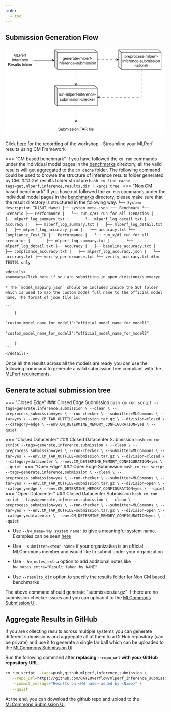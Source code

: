 ```yaml
---
hide:
  - toc
---
```


## Submission Generation Flow

![Submission Generation Flow](../img/submission-flow.png)

Click [here](https://youtu.be/eI1Hoecc3ho) for the recording of the workshop - Streamline your MLPerf results using CM Framework

=== "CM based benchmark"
    If you have followed the `cm run` commands under the individual model pages in the [benchmarks](../index.md) directory, all the valid results will get aggregated to the `cm cache` folder. The following command could be used to browse the structure of inference results folder generated by CM.
    ### Get results folder structure
    ```bash
    cm find cache --tags=get,mlperf,inference,results,dir | xargs tree
    ```
=== "Non CM based benchmark"
    If you have not followed the `cm run` commands under the individual model pages in the [benchmarks](../index.md) directory, please make sure that the result directory is structured in the following way. 
    ```
    └── System description ID(SUT Name)
        ├── system_meta.json
        └── Benchmark
            └── Scenario
                ├── Performance
                |   └── run_x/#1 run for all scenarios
                |       ├── mlperf_log_summary.txt
                |       └── mlperf_log_detail.txt
                ├── Accuracy
                |   ├── mlperf_log_summary.txt
                |   ├── mlperf_log_detail.txt
                |   ├── mlperf_log_accuracy.json
                |   └── accuracy.txt
                └── Compliance_Test_ID
                    ├── Performance
                    |   └── run_x/#1 run for all scenarios
                    |       ├── mlperf_log_summary.txt
                    |       └── mlperf_log_detail.txt
                    ├── Accuracy
                    |   ├── baseline_accuracy.txt
                    |   ├── compliance_accuracy.txt
                    |   ├── mlperf_log_accuracy.json
                    |   └── accuracy.txt
                    ├── verify_performance.txt
                    └── verify_accuracy.txt #for TEST01 only
    ```
    
    <details>
    <summary>Click here if you are submitting in open division</summary>

    * The `model_mapping.json` should be included inside the SUT folder which is used to map the custom model full name to the official model name. The format of json file is:

    ```
        {
            "custom_model_name_for_model1":"official_model_name_for_model1",
            "custom_model_name_for_model2":"official_model_name_for_model2",

        }
    ```
    </details>

Once all the results across all the models are ready you can use the following command to generate a valid submission tree compliant with the [MLPerf requirements](https://github.com/mlcommons/policies/blob/master/submission_rules.adoc#inference-1).

## Generate actual submission tree

=== "Closed Edge"
    ### Closed Edge Submission
    ```bash
    cm run script --tags=generate,inference,submission \
       --clean \
       --preprocess_submission=yes \
       --run-checker \
       --submitter=MLCommons \
       --tar=yes \
       --env.CM_TAR_OUTFILE=submission.tar.gz \
       --division=closed \
       --category=edge \
       --env.CM_DETERMINE_MEMORY_CONFIGURATION=yes \
       --quiet
    ```

=== "Closed Datacenter"
    ### Closed Datacenter Submission
    ```bash
    cm run script --tags=generate,inference,submission \
       --clean \
       --preprocess_submission=yes \
       --run-checker \
       --submitter=MLCommons \
       --tar=yes \
       --env.CM_TAR_OUTFILE=submission.tar.gz \
       --division=closed \
       --category=datacenter \
       --env.CM_DETERMINE_MEMORY_CONFIGURATION=yes \
       --quiet
    ```
=== "Open Edge"
    ### Open Edge Submission
    ```bash
    cm run script --tags=generate,inference,submission \
       --clean \
       --preprocess_submission=yes \
       --run-checker \
       --submitter=MLCommons \
       --tar=yes \
       --env.CM_TAR_OUTFILE=submission.tar.gz \
       --division=open \
       --category=edge \
       --env.CM_DETERMINE_MEMORY_CONFIGURATION=yes \
       --quiet
    ```
=== "Open Datacenter"
    ### Closed Datacenter Submission
    ```bash
    cm run script --tags=generate,inference,submission \
       --clean \
       --preprocess_submission=yes \
       --run-checker \
       --submitter=MLCommons \
       --tar=yes \
       --env.CM_TAR_OUTFILE=submission.tar.gz \
       --division=open \
       --category=datacenter \
       --env.CM_DETERMINE_MEMORY_CONFIGURATION=yes \
       --quiet
    ```

* Use `--hw_name="My system name"` to give a meaningful system name. Examples can be seen [here](https://github.com/mlcommons/inference_results_v3.0/tree/main/open/cTuning/systems)

* Use `--submitter=<Your name>` if your organization is an official MLCommons member and would like to submit under your organization

* Use `--hw_notes_extra` option to add additional notes like `--hw_notes_extra="Result taken by NAME" `

* Use `--results_dir` option to specify the results folder for Non CM based benchmarks

The above command should generate "submission.tar.gz" if there are no submission checker issues and you can upload it to the [MLCommons Submission UI](https://submissions-ui.mlcommons.org/submission).

## Aggregate Results in GitHub

If you are collecting results across multiple systems you can generate different submissions and aggregate all of them to a GitHub repository (can be private) and use it to generate a single tar ball which can be uploaded to the [MLCommons Submission UI](https://submissions-ui.mlcommons.org/submission). 

Run the following command after **replacing `--repo_url` with your GitHub repository URL**.

```bash
cm run script --tags=push,github,mlperf,inference,submission \
   --repo_url=https://github.com/GATEOverflow/mlperf_inference_submissions_v4.1 \
   --commit_message="Results on <HW name> added by <Name>" \
   --quiet
```

At the end, you can download the github repo and upload to the [MLCommons Submission UI](https://submissions-ui.mlcommons.org/submission).
